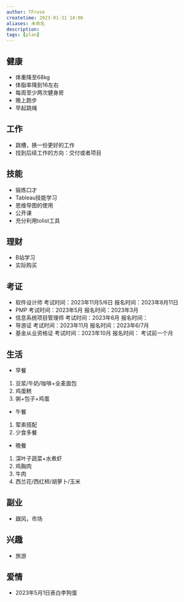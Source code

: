 ```yaml
---
author: TFrose
createtime: 2023-01-31 14:06
aliases: 未命名
description:
tags: [plan]
---
```


## 健康
- 体重降至68kg
- 体脂率降到16左右
- 每周至少两次健身房
- 晚上跑步
- 早起跳绳

## 工作
- 跳槽，换一份更好的工作
- 找到后续工作的方向：交付或者项目

## 技能
- 锻炼口才
- Tableau技能学习
- 思维导图的使用
- 公开课
- 充分利用tolist工具

## 理财
- B站学习
- 实际购买

## 考证
- 软件设计师                  考试时间：2023年11月5/6日           报名时间：2023年8月11日
- PMP                             考试时间：2023年5月                      报名时间：2023年3月
- 信息系统项目管理师    考试时间：2023年6月                      报名时间：
- 导游证                          考试时间：2023年11月                    报名时间：2023年6/7月
- 基金从业资格证           考试时间：2023年10月                    报名时间： 考试前一个月 

## 生活
- 早餐
1. 豆浆/牛奶/咖啡+全麦面包
2. 鸡蛋糕
3. 粥+包子+鸡蛋
- 午餐
1. 荤素搭配
2. 少食多餐
- 晚餐
1. 深叶子蔬菜+水煮虾
2. 鸡胸肉
3. 牛肉
4. 西兰花/西红柿/胡萝卜/玉米
## 副业
- 跟风，市场

## 兴趣
- 旅游

## 爱情
- 2023年5月1日表白李狗蛋